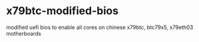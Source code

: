 # x79btc-modified-bios
modified uefi bios to enable all cores on chinese x79btc, btc79x5, x79eth03 motherboards
